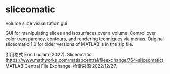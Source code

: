 # sliceomatic
Volume slice visualization gui

GUI for manipulating slices and isosurfaces over a volume.
Control over color transparency, contours, and rendering techniques via menus.
Original sliceomatic 1.0 for older versions of MATLAB is in the zip file.

引用格式
Eric Ludlam (2022). Sliceomatic (https://www.mathworks.com/matlabcentral/fileexchange/764-sliceomatic), MATLAB Central File Exchange. 检索来源 2022/12/27.
